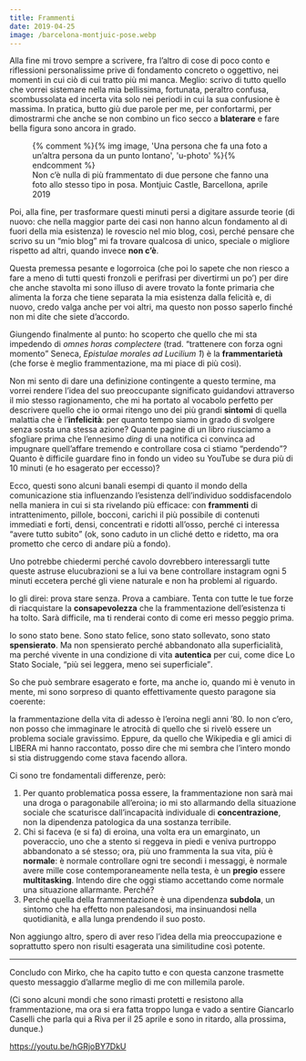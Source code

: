 ```yaml
---
title: Frammenti
date: 2019-04-25
image: /barcelona-montjuic-pose.webp
---
```

Alla fine mi trovo sempre a scrivere, fra l’altro di cose di poco conto e riflessioni personalissime prive di fondamento concreto o oggettivo, nei momenti in cui ciò di cui tratto più mi manca. Meglio: scrivo di tutto quello che vorrei sistemare nella mia bellissima, fortunata, peraltro confusa, scombussolata ed incerta vita solo nei periodi in cui la sua confusione è massima. In pratica, butto giù due parole per me, per confortarmi, per dimostrarmi che anche se non combino un fico secco a **blaterare** e fare bella figura sono ancora in grado.

<figure>
	{% comment %}{% img image, 'Una persona che fa una foto a un’altra persona da un punto lontano', 'u-photo' %}{% endcomment %}
	<figcaption>Non c’è nulla di più frammentato di due persone che fanno una foto allo stesso tipo in posa. Montjuic Castle, Barcellona, aprile 2019</figcaption>
</figure>

Poi, alla fine, per trasformare questi minuti persi a digitare assurde teorie (di nuovo: che nella maggior parte dei casi non hanno alcun fondamento al di fuori della mia esistenza) le rovescio nel mio blog, così, perché pensare che scrivo su un “mio blog” mi fa trovare qualcosa di unico, speciale o migliore rispetto ad altri, quando invece **non c’è**.

Questa premessa pesante e logorroica (che poi lo sapete che non riesco a fare a meno di tutti questi fronzoli e perifrasi per divertirmi un po’) per dire che anche stavolta mi sono illuso di avere trovato la fonte primaria che alimenta la forza che tiene separata la mia esistenza dalla felicità e, di nuovo, credo valga anche per voi altri, ma questo non posso saperlo finché non mi dite che siete d’accordo.

Giungendo finalmente al punto: ho scoperto che quello che mi sta impedendo di _omnes horas complectere_ (trad. <q>trattenere con forza ogni momento</q> Seneca, <cite>Epistulae morales ad Lucilium 1</cite>) è la **frammentarietà** (che forse è meglio frammentazione, ma mi piace di più così).

Non mi sento di dare una definizione contingente a questo termine, ma vorrei rendere l’idea del suo preoccupante significato guidandovi attraverso il mio stesso ragionamento, che mi ha portato al vocabolo perfetto per descrivere quello che io ormai ritengo uno dei più grandi **sintomi** di quella malattia che è l’**infelicità**: per quanto tempo siamo in grado di svolgere senza sosta una stessa azione? Quante pagine di un libro riusciamo a sfogliare prima che l’ennesimo _ding_ di una notifica ci convinca ad impugnare quell’affare tremendo e controllare cosa ci stiamo <q>perdendo</q>? Quanto è difficile guardare fino in fondo un video su YouTube se dura più di 10 minuti (e ho esagerato per eccesso)?

Ecco, questi sono alcuni banali esempi di quanto il mondo della comunicazione stia influenzando l’esistenza dell’individuo soddisfacendolo nella maniera in cui si sta rivelando più efficace: con **frammenti** di intrattenimento, pillole, bocconi, carichi il più possibile di contenuti immediati e forti, densi, concentrati e ridotti all’osso, perché ci interessa <q>avere tutto subito</q> (ok, sono caduto in un cliché detto e ridetto, ma ora prometto che cerco di andare più a fondo).

Uno potrebbe chiedermi perché cavolo dovrebbero interessargli tutte queste astruse elucubrazioni se a lui va bene controllare instagram ogni 5 minuti eccetera perché gli viene naturale e non ha problemi al riguardo.

Io gli direi: prova stare senza. Prova a cambiare. Tenta con tutte le tue forze di riacquistare la **consapevolezza** che la frammentazione dell’esistenza ti ha tolto. Sarà difficile, ma ti renderai conto di come eri messo peggio prima.

Io sono stato bene. Sono stato felice, sono stato sollevato, sono stato **spensierato**. Ma non spensierato perché abbandonato alla superficialità, ma perché vivente in una condizione di vita **autentica** per cui, come dice Lo Stato Sociale, <q>più sei leggera, meno sei superficiale</q>.

So che può sembrare esagerato e forte, ma anche io, quando mi è venuto in mente, mi sono sorpreso di quanto effettivamente questo paragone sia coerente:

la frammentazione della vita di adesso è l’eroina negli anni ’80. Io non c’ero, non posso che immaginare le atrocità di quello che si rivelò essere un problema sociale gravissimo. Eppure, da quello che Wikipedia e gli amici di LIBERA mi hanno raccontato, posso dire che mi sembra che l’intero mondo si stia distruggendo come stava facendo allora.


Ci sono tre fondamentali differenze, però:

1. Per quanto problematica possa essere, la frammentazione non sarà mai una droga o paragonabile all’eroina; io mi sto allarmando della situazione sociale che scaturisce dall’incapacità individuale di **concentrazione**, non la dipendenza patologica da una sostanza terribile.
2. Chi si faceva (e si fa) di eroina, una volta era un emarginato, un poveraccio, uno che a stento si reggeva in piedi e veniva purtroppo abbandonato a sé stesso; ora, più uno frammenta la sua vita, più è **normale**: è normale controllare ogni tre secondi i messaggi, è normale avere mille cose contemporaneamente nella testa, è un **pregio** essere **multitasking**. Intendo dire che oggi stiamo accettando come normale una situazione allarmante. Perché?
3. Perché quella della frammentazione è una dipendenza **subdola**, un sintomo che ha effetto non palesandosi, ma insinuandosi nella quotidianità, e alla lunga prendendo il suo posto.

Non aggiungo altro, spero di aver reso l’idea della mia preoccupazione e soprattutto spero non risulti esagerata una similitudine così potente.

---

Concludo con Mirko, che ha capito tutto e con questa canzone trasmette questo messaggio d’allarme meglio di me con millemila parole.

(Ci sono alcuni mondi che sono rimasti protetti e resistono alla frammentazione, ma ora si era fatta troppo lunga e vado a sentire Giancarlo Caselli che parla qui a Riva per il 25 aprile e sono in ritardo, alla prossima, dunque.)

https://youtu.be/hGRjoBY7DkU
